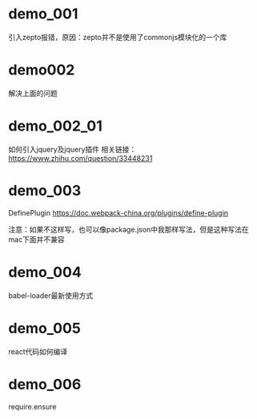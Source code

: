 # demo_001
引入zepto报错，原因：zepto并不是使用了commonjs模块化的一个库

# demo002
解决上面的问题

# demo_002_01
如何引入jquery及jquery插件
相关链接：https://www.zhihu.com/question/33448231

# demo_003
DefinePlugin
https://doc.webpack-china.org/plugins/define-plugin

注意：如果不这样写，也可以像package.json中我那样写法，但是这种写法在mac下面并不兼容

# demo_004
babel-loader最新使用方式

# demo_005
react代码如何编译

# demo_006
require.ensure



